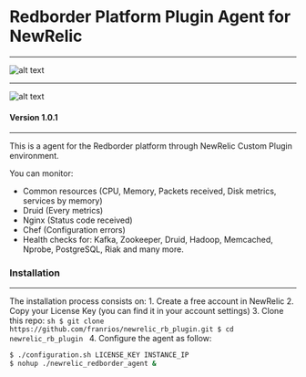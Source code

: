 # Redborder Platform Plugin Agent for NewRelic
---
![alt text](http://www.aeiciberseguridad.es/imagenes%5Cdescargas%5C7492047.jpg "Redborder")
___
![alt text](https://www.drupal.org/files/styles/grid-3/public/NewRelic.png?itok=tmr3C7yP "NewRelic")

#### Version 1.0.1
---
This is a agent for the Redborder platform through NewRelic Custom Plugin environment.

You can monitor:
  - Common resources (CPU, Memory, Packets received, Disk metrics, services by      memory)
  - Druid (Every metrics)
  - Nginx (Status code received)
  - Chef (Configuration errors)
  - Health checks for: Kafka, Zookeeper, Druid, Hadoop, Memcached, Nprobe,            PostgreSQL, Riak and many more.

### Installation
---
The installation process consists on:
    1. Create a free account in NewRelic
    2. Copy your License Key (you can find it in your account settings)
    3. Clone this repo:
      ```sh
        $ git clone https://github.com/franrios/newrelic_rb_plugin.git
        $ cd newrelic_rb_plugin
      ```
  4. Configure the agent as follow:
  ```sh
  $ ./configuration.sh LICENSE_KEY INSTANCE_IP
  $ nohup ./newrelic_redborder_agent &
  ```
